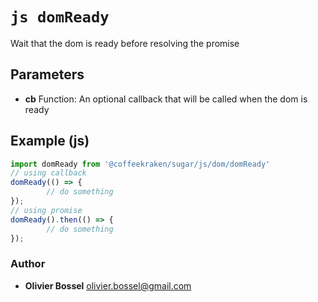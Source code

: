 


<!-- @namespace    sugar.js.dom -->
<!-- @name    domReady -->

# ```js domReady ```


Wait that the dom is ready before resolving the promise

## Parameters

- **cb**  Function: An optional callback that will be called when the dom is ready



## Example (js)

```js
import domReady from '@coffeekraken/sugar/js/dom/domReady'
// using callback
domReady(() => {
		// do something
});
// using promise
domReady().then(() => {
		// do something
});
```


### Author
- **Olivier Bossel** <a href="mailto:olivier.bossel@gmail.com">olivier.bossel@gmail.com</a> 



